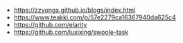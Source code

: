* https://zzyongx.github.io/blogs/index.html
* https://www.teakki.com/p/57e2279ca16367940da625c4
* https://github.com/elarity
* https://github.com/luxixing/swoole-task